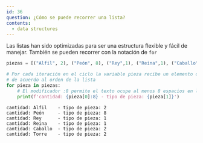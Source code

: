 ```yaml
---
id: 36
question: ¿Cómo se puede recorrer una lista?
contents:
  - data structures
---
```


Las listas han sido optimizadas para ser una estructura flexible y fácil de manejar. También se pueden recorrer con la notación de `for`

```py
piezas = [("Alfil", 2), ("Peón", 8), ("Rey",1), ("Reina",1), ("Caballo",2), ("Torre",2)]

# Por cada iteración en el ciclo la variable pieza recibe un elemento de la lista,
# de acuerdo al orden de la lista
for pieza in piezas:
    # El modificador :8 permite el texto ocupe al menos 8 espacios en la línea
    print(f'cantidad: {pieza[0]:8} - tipo de pieza: {pieza[1]}')
```
```
cantidad: Alfil    - tipo de pieza: 2
cantidad: Peón     - tipo de pieza: 8
cantidad: Rey      - tipo de pieza: 1
cantidad: Reina    - tipo de pieza: 1
cantidad: Caballo  - tipo de pieza: 2
cantidad: Torre    - tipo de pieza: 2
````
